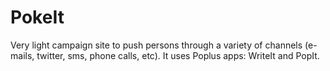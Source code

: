 PokeIt
======

Very light campaign site to push persons through a variety of channels (e-mails, twitter, sms, phone calls, etc). It uses Poplus apps: WriteIt and PopIt.
